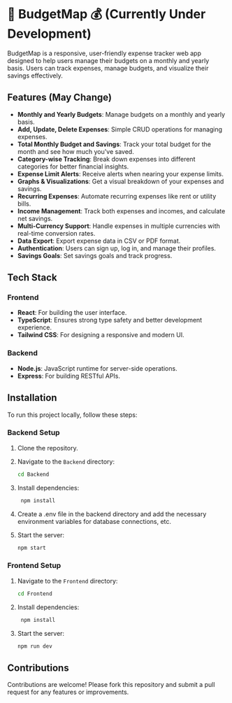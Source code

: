# 💸 BudgetMap 💰 (Currently Under Development)

BudgetMap is a responsive, user-friendly expense tracker web app designed to help users manage their budgets on a monthly and yearly basis. Users can track expenses, manage budgets, and visualize their savings effectively.

## Features (May Change)

- **Monthly and Yearly Budgets**: Manage budgets on a monthly and yearly basis.
- **Add, Update, Delete Expenses**: Simple CRUD operations for managing expenses.
- **Total Monthly Budget and Savings**: Track your total budget for the month and see how much you've saved.
- **Category-wise Tracking**: Break down expenses into different categories for better financial insights.
- **Expense Limit Alerts**: Receive alerts when nearing your expense limits.
- **Graphs & Visualizations**: Get a visual breakdown of your expenses and savings.
- **Recurring Expenses**: Automate recurring expenses like rent or utility bills.
- **Income Management**: Track both expenses and incomes, and calculate net savings.
- **Multi-Currency Support**: Handle expenses in multiple currencies with real-time conversion rates.
- **Data Export**: Export expense data in CSV or PDF format.
- **Authentication**: Users can sign up, log in, and manage their profiles.
- **Savings Goals**: Set savings goals and track progress.

## Tech Stack

### Frontend
- **React**: For building the user interface.
- **TypeScript**: Ensures strong type safety and better development experience.
- **Tailwind CSS**: For designing a responsive and modern UI.
  
### Backend
- **Node.js**: JavaScript runtime for server-side operations.
- **Express**: For building RESTful APIs.

## Installation

To run this project locally, follow these steps:

### Backend Setup
1. Clone the repository.
2. Navigate to the `Backend` directory:
   
   ```bash
   cd Backend
3. Install dependencies:

    ```bash
     npm install
4. Create a .env file in the backend directory and add the necessary environment variables for database connections, etc.
5. Start the server:
    ```bash
    npm start

### Frontend Setup
1. Navigate to the `Frontend` directory:
   
   ```bash
   cd Frontend
2. Install dependencies:

    ```bash
     npm install

3. Start the server:
    ```bash
    npm run dev

## Contributions
Contributions are welcome! Please fork this repository and submit a pull request for any features or improvements.
